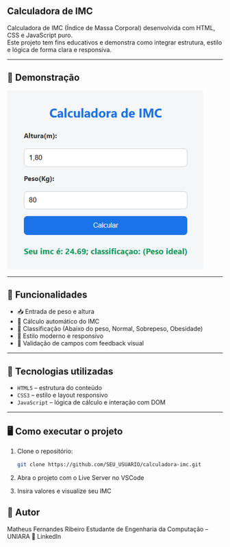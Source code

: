 ## Calculadora de IMC

Calculadora de IMC (Índice de Massa Corporal) desenvolvida com HTML, CSS e JavaScript puro.  
Este projeto tem fins educativos e demonstra como integrar estrutura, estilo e lógica de forma clara e responsiva.

---

## 📸 Demonstração

![Imagem da calculadora](screenshot.png)

---

## 🚀 Funcionalidades

- 📥 Entrada de peso e altura
- 🧮 Cálculo automático do IMC
- 🧾 Classificação (Abaixo do peso, Normal, Sobrepeso, Obesidade)
- 🎨 Estilo moderno e responsivo
- 🎯 Validação de campos com feedback visual

---

## 📁 Tecnologias utilizadas

- `HTML5` – estrutura do conteúdo
- `CSS3` – estilo e layout responsivo
- `JavaScript` – lógica de cálculo e interação com DOM

---

## 🖥️ Como executar o projeto

1. Clone o repositório:
   ```bash
   git clone https://github.com/SEU_USUARIO/calculadora-imc.git
   ```
2. Abra o projeto com o Live Server no VSCode

3. Insira valores e visualize seu IMC


## 📘 Autor
Matheus Fernandes Ribeiro
Estudante de Engenharia da Computação – UNIARA
🔗 LinkedIn